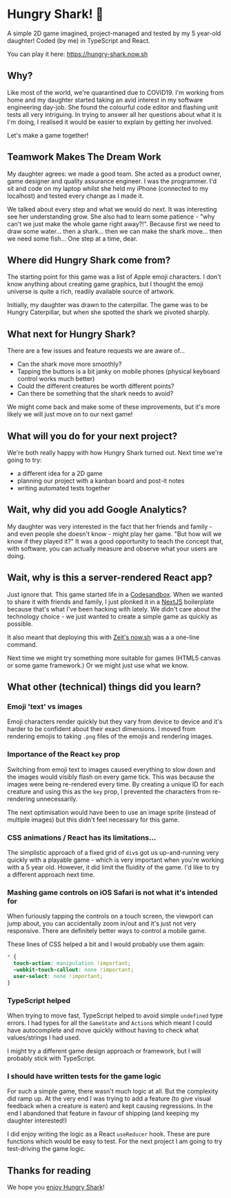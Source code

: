 # Hungry Shark! 🦈

A simple 2D game imagined, project-managed and tested by my 5 year-old daughter! Coded (by me) in TypeScript and React.

You can play it here: https://hungry-shark.now.sh

## Why?

Like most of the world, we're quarantined due to COVID19. I'm working from home and my daughter started taking an avid interest in my software engineering day-job. She found the colourful code editor and flashing unit tests all very intriguing. In trying to answer all her questions about what it is I'm doing, I realised it would be easier to explain by getting her involved.

Let's make a game together!

## Teamwork Makes The Dream Work

My daughter agrees: we made a good team. She acted as a product owner, game designer and quality assurance engineer. I was the programmer. I'd sit and code on my laptop whilst she held my iPhone (connected to my localhost) and tested every change as I made it.

We talked about every step and what we would do next. It was interesting see her understanding grow. She also had to learn some patience - "why can't we just make the whole game right away?!". Because first we need to draw some water... then a shark... then we can make the shark move... then we need some fish... One step at a time, dear.

## Where did Hungry Shark come from?

The starting point for this game was a list of Apple emoji characters. I don't know anything about creating game graphics, but I thought the emoji universe is quite a rich, readily available source of artwork.

Initially, my daughter was drawn to the caterpillar. The game was to be Hungry Caterpillar, but when she spotted the shark we pivoted sharply.

## What next for Hungry Shark?

There are a few issues and feature requests we are aware of...

- Can the shark move more smoothly?
- Tapping the buttons is a bit janky on mobile phones (physical keyboard control works much better)
- Could the different creatures be worth different points?
- Can there be something that the shark needs to avoid?

We might come back and make some of these improvements, but it's more likely we will just move on to our next game!

## What will you do for your next project?

We're both really happy with how Hungry Shark turned out. Next time we're going to try:

- a different idea for a 2D game
- planning our project with a kanban board and post-it notes
- writing automated tests together

## Wait, why did you add Google Analytics?

My daughter was very interested in the fact that her friends and family - and even people she doesn't know - might play her game. "But how will we know if they played it?" It was a good opportunity to teach the concept that, with software, you can actually measure and observe what your users are doing.

## Wait, why is this a server-rendered React app?

Just ignore that. This game started life in a [Codesandbox](https://codesandbox.io/s/hungry-shark-6h28v). When we wanted to share it with friends and family, I just plonked it in a [NextJS](https://nextjs.org/) boilerplate because that's what I've been hacking with lately. We didn't care about the technology choice - we just wanted to create a simple game as quickly as possible.

It also meant that deploying this with [Zeit's now.sh](https://zeit.co/home) was a a one-line command.

Next time we might try something more suitable for games (HTML5 canvas or some game framework.) Or we might just use what we know.

## What other (technical) things did you learn?

### Emoji 'text' vs images

Emoji characters render quickly but they vary from device to device and it's harder to be confident about their exact dimensions. I moved from rendering emojis to taking `.png` files of the emojis and rendering images.

### Importance of the React `key` prop

Switching from emoji text to images caused everything to slow down and the images would visibly flash on every game tick. This was because the images were being re-rendered every time. By creating a unique ID for each creature and using this as the `key` prop, I prevented the characters from re-rendering unnecessarily.

The next optimisation would have been to use an image sprite (instead of multiple images) but this didn't feel necessary for this game.

### CSS animations / React has its limitations...

The simplistic approach of a fixed grid of `div`s got us up-and-running very quickly with a playable game - which is very important when you're working with a 5 year old. However, it did limit the fluidity of the game. I'd like to try a different approach next time.

### Mashing game controls on iOS Safari is not what it's intended for

When furiously tapping the controls on a touch screen, the viewport can jump about, you can accidentally zoom in/out and it's just not very responsive. There are definitely better ways to control a mobile game.

These lines of CSS helped a bit and I would probably use them again:

```css
* {
  touch-action: manipulation !important;
  -webkit-touch-callout: none !important;
  user-select: none !important;
}
```

### TypeScript helped

When trying to move fast, TypeScript helped to avoid simple `undefined` type errors. I had types for all the `GameState` and `Action`s which meant I could have autocomplete and move quickly without having to check what values/strings I had used.

I might try a different game design approach or framework, but I will probably stick with TypeScript.

### I should have written tests for the game logic

For such a simple game, there wasn't much logic at all. But the complexity did ramp up. At the very end I was trying to add a feature (to give visual feedback when a creature is eaten) and kept causing regressions. In the end I abandoned that feature in favour of shipping (and keeping my daughter interested!)

I did enjoy writing the logic as a React `useReducer` hook. These are pure functions which would be easy to test. For the next project I am going to try test-driving the game logic.

## Thanks for reading

We hope you [enjoy Hungry Shark](https://hungry-shark.now.sh)!

